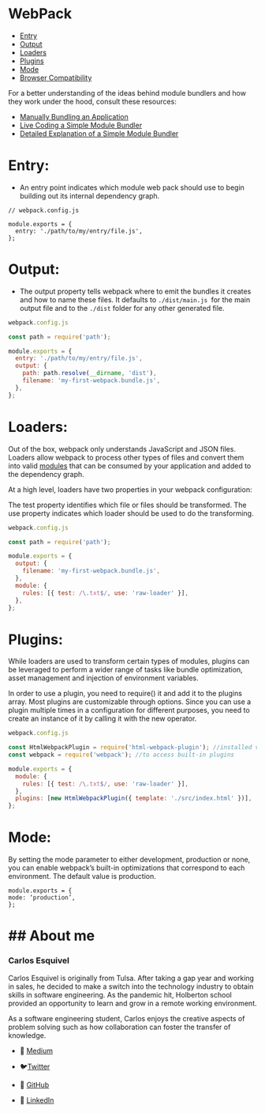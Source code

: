 # WebPack
*  [Entry](https://webpack.js.org/concepts/#entry) 
*  [Output](https://webpack.js.org/concepts/#output) 
*  [Loaders](https://webpack.js.org/concepts/#loaders) 
*  [Plugins](https://webpack.js.org/concepts/#plugins) 
*  [Mode](https://webpack.js.org/concepts/#mode) 
*  [Browser Compatibility](https://webpack.js.org/concepts/#browser-compatibility) 

For a better understanding of the ideas behind module bundlers and how they work under the hood, consult these resources:
*  [Manually Bundling an Application](https://www.youtube.com/watch?v=UNMkLHzofQI) 
*  [Live Coding a Simple Module Bundler](https://www.youtube.com/watch?v=Gc9-7PBqOC8) 
*  [Detailed Explanation of a Simple Module Bundler](https://github.com/ronami/minipack) 

# Entry:
* An entry point indicates which module web pack  should use to begin building out its internal dependency graph.
``` 
// webpack.config.js

module.exports = {
  entry: './path/to/my/entry/file.js',
};

```
# Output:
* The output property tells webpack where to emit the bundles it creates and how to name these files.  It defaults to `./dist/main.js `for the main output file and to the `./dist` folder for any other generated file.

``` javascript
webpack.config.js

const path = require('path');

module.exports = {
  entry: './path/to/my/entry/file.js',
  output: {
    path: path.resolve(__dirname, 'dist'),
    filename: 'my-first-webpack.bundle.js',
  },
};
```

# Loaders: 
Out of the box, webpack only understands JavaScript and JSON files. Loaders allow webpack to process other types of files and convert them into valid  [modules](https://webpack.js.org/concepts/modules)  that can be consumed by your application and added to the dependency graph.


At a high level, loaders have two properties in your webpack configuration:

The test property identifies which file or files should be transformed.
The use property indicates which loader should be used to do the transforming.

``` javascript
webpack.config.js

const path = require('path');

module.exports = {
  output: {
    filename: 'my-first-webpack.bundle.js',
  },
  module: {
    rules: [{ test: /\.txt$/, use: 'raw-loader' }],
  },
};
```

# Plugins:
While loaders are used to transform certain types of modules, plugins can be leveraged to perform a wider range of tasks like bundle optimization, asset management and injection of environment variables.

In order to use a plugin, you need to require() it and add it to the plugins array. Most plugins are customizable through options. Since you can use a plugin multiple times in a configuration for different purposes, you need to create an instance of it by calling it with the new operator.

``` javascript
webpack.config.js

const HtmlWebpackPlugin = require('html-webpack-plugin'); //installed via npm
const webpack = require('webpack'); //to access built-in plugins

module.exports = {
  module: {
    rules: [{ test: /\.txt$/, use: 'raw-loader' }],
  },
  plugins: [new HtmlWebpackPlugin({ template: './src/index.html' })],
};
```

# Mode:
By setting the mode parameter to either development, production or none, you can enable webpack’s built-in optimizations that correspond to each environment. The default value is production.
```
module.exports = {
mode: ‘production’,
};
```
# ## About me

### **Carlos Esquivel**
Carlos Esquivel is originally from Tulsa. After taking a gap year and working in sales, he decided to make a switch into the technology industry to obtain skills in software engineering. As the pandemic hit, Holberton school provided an opportunity to learn and grow in a remote working environment.

As a software engineering student, Carlos enjoys the creative aspects of problem solving such as how collaboration can foster the transfer of knowledge.

* 📖 [Medium](https://1831-9922.medium.com/)
* :bird:[Twitter](https://twitter.com/esquivelcarlo12)

* :robot: [GitHub](https://github.com/CSant04y)

* :briefcase: [LinkedIn](https://www.linkedin.com/in/carlos-esquivel-515768186/)

